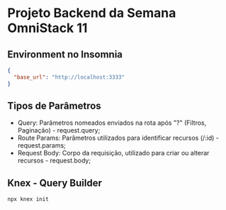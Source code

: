 # Projeto Backend da Semana OmniStack 11

## Environment no Insomnia
```json
{
  "base_url": "http://localhost:3333"
}
```
## Tipos de Parâmetros
* Query: Parâmetros nomeados enviados na rota após "?" (Filtros, Paginação) - request.query;
* Route Params: Parâmetros utilizados para identificar recursos (/:id) - request.params;
* Request Body: Corpo da requisição, utilizado para criar ou alterar recursos - request.body;

## Knex - Query Builder
```
npx knex init
```